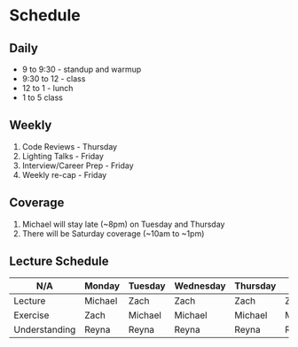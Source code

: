 # Schedule

## Daily

- 9 to 9:30 - standup and warmup
- 9:30 to 12 - class
- 12 to 1 - lunch
- 1 to 5 class

## Weekly

1. Code Reviews - Thursday
1. Lighting Talks - Friday
1. Interview/Career Prep - Friday
1. Weekly re-cap - Friday

## Coverage

1. Michael will stay late (~8pm) on Tuesday and Thursday
1. There will be Saturday coverage (~10am to ~1pm)

## Lecture Schedule

| N/A           | Monday  | Tuesday | Wednesday | Thursday | Friday     |
|---------------|---------|---------|-----------|----------|------------|
| Lecture       | Michael | Zach    | Zach      | Zach     | Zach/Reyna |
| Exercise      | Zach    | Michael | Michael   | Michael  | Michael    |
| Understanding | Reyna   | Reyna   | Reyna     | Reyna    | Reyna      |
